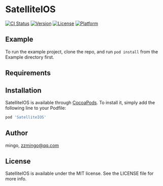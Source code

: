 # SatelliteIOS

[![CI Status](https://img.shields.io/travis/mingo/SatelliteIOS.svg?style=flat)](https://travis-ci.org/mingo/SatelliteIOS)
[![Version](https://img.shields.io/cocoapods/v/SatelliteIOS.svg?style=flat)](https://cocoapods.org/pods/SatelliteIOS)
[![License](https://img.shields.io/cocoapods/l/SatelliteIOS.svg?style=flat)](https://cocoapods.org/pods/SatelliteIOS)
[![Platform](https://img.shields.io/cocoapods/p/SatelliteIOS.svg?style=flat)](https://cocoapods.org/pods/SatelliteIOS)

## Example

To run the example project, clone the repo, and run `pod install` from the Example directory first.

## Requirements

## Installation

SatelliteIOS is available through [CocoaPods](https://cocoapods.org). To install
it, simply add the following line to your Podfile:

```ruby
pod 'SatelliteIOS'
```

## Author

mingo, zzmingo@qq.com

## License

SatelliteIOS is available under the MIT license. See the LICENSE file for more info.
